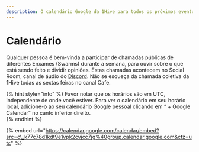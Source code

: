 ```yaml
---
description: O calendário Google da 1Hive para todos os próximos eventos.
---
```


# Calendário

Qualquer pessoa é bem-vinda a participar de chamadas públicas de diferentes Enxames \(Swarms\) durante a semana, para ouvir sobre o que está sendo feito e dividir opiniões. Estas chamadas acontecem no Social Room, canal de áudio do [Discord](https://1hive.gitbook.io/1hive/getting-started/discord). Não se esqueça da chamada coletiva da 1Hive todas as sextas feiras no canal Cafe.  


{% hint style="info" %}
Favor notar que os horários são em UTC, independente de onde você estiver. Para ver o calendário em seu horário local, adicione-o ao seu calendário Google pessoal clicando em “ + Google Calendar” no canto inferior direito.  
{% endhint %}

{% embed url="https://calendar.google.com/calendar/embed?src=c\_k77c78d1kdt9e1vpk2cvjcc7jg%40group.calendar.google.com&ctz=utc" %}

